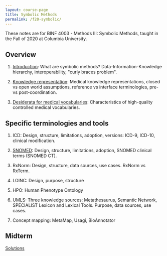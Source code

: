 ```yaml
---
layout: course-page
title: Symbolic Methods
permalink: /f20-symbolic/
---
```


These notes are for BINF 4003 - Methods III: Symbolic Methods, taught in the Fall of 2020 at Columbia University.

## Overview

1. [Introduction](introduction): What are symbolic methods? Data-Information-Knowledge hierarchy, interoperability, "curly braces problem".

2. [Knowledge representation](knowledge-representation): Medical knowledge representations, closed vs open world assumptions, reference vs interface terminologies, pre- vs post-coordination.

3. [Desiderata for medical vocabularies](desiderata): Characteristics of high-quality controlled medical vocabularies.

## Specific terminologies and tools

1. ICD: Design, structure, limitations, adoption, versions: ICD-9, ICD-10, clinical modification.
<!-- [ICD](icd): Design, structure, limitations, adoption, versions: ICD-9, ICD-10, clinical modification. -->

2. [SNOMED](snomed): Design, structure, limitations, adoption, SNOMED clinical terms (SNOMED CT).

3. RxNorm: Design, structure, data sources, use cases. RxNorm vs RxTerm.
<!-- [RxNorm](rxnorm): Design, structure, data sources, use cases. RxNorm vs RxTerm. -->

4. LOINC: Design, purpose, structure
<!-- [LOINC](loinc): Design, purpose, structure -->

5. HPO: Human Phenotype Ontology
<!-- [HPO](hpo): Human Phenotype Ontology -->

6. UMLS: Three knowledge sources: Metathesaurus, Semantic Network, SPECIALIST Lexicon and Lexical Tools. Purpose, data sources, use cases.
<!-- [UMLS](umls): Three knowledge sources: Metathesaurus, Semantic Network, SPECIALIST Lexicon and Lexical Tools. Purpose, data sources, use cases. -->

7. Concept mapping: MetaMap, Usagi, BioAnnotator
<!-- [Concept mapping](concept-mapping): MetaMap, Usagi, BioAnnotator -->

## Midterm

[Solutions](midterm)
